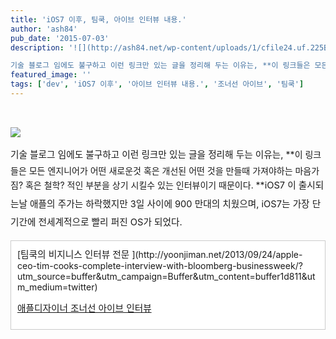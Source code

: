 ```yaml
---
title: 'iOS7 이후, 팀쿡, 아이브 인터뷰 내용.'
author: 'ash84'
pub_date: '2015-07-03'
description: '![](http://ash84.net/wp-content/uploads/1/cfile24.uf.225B864C5243734C1E25E8.png)

기술 블로그 임에도 불구하고 이런 링크만 있는 글을 정리해 두는 이유는, **이 링크들은 모든 엔지니어가 어떤 새로운것 혹은 개선된 어떤 것을 만들때 가져야하는 마음가짐? 혹은 철학? 적인 부분을 상기 시킬수 있는 인터'
featured_image: ''
tags: ['dev', 'iOS7 이후', '아이브 인터뷰 내용.', '조너선 아이브', '팀쿡']
---
```



<span style="font-size: 11pt;"> </span>

![](http://ash84.net/wp-content/uploads/1/cfile24.uf.225B864C5243734C1E25E8.png)

<span style="font-size: 11pt; line-height: 2;">기술 블로그 임에도 불구하고 이런 링크만 있는 글을 정리해 두는 이유는, </span>**이 링크들은 모든 엔지니어가 어떤 새로운것 혹은 개선된 어떤 것을 만들때 가져야하는 마음가짐? 혹은 철학? 적인 부분을 상기 시킬수 있는 인터뷰이기 때문이다. **<span style="font-size: 11pt; line-height: 2;">iOS7 이 출시되는날 애플의 주가는 하락했지만 3일 사이에 900 만대의 치웠으며, iOS7는 가장 단기간에 전세계적으로 빨리 퍼진 OS가 되었다. </span>

<div class="txc-textbox" style="border: 1px solid #cbcbcb; background-color: #ffffff; padding: 10px;">[<span style="font-size: 11pt;">팀쿡의 비지니스 인터뷰 전문 </span>](http://yoonjiman.net/2013/09/24/apple-ceo-tim-cooks-complete-interview-with-bloomberg-businessweek/?utm_source=buffer&utm_campaign=Buffer&utm_content=buffer1d811&utm_medium=twitter)

[<span style="font-size: 11pt;">애플디자이너 조너선 아이브 인터뷰</span>](http://deulpul.net/3980584)

</div> 



